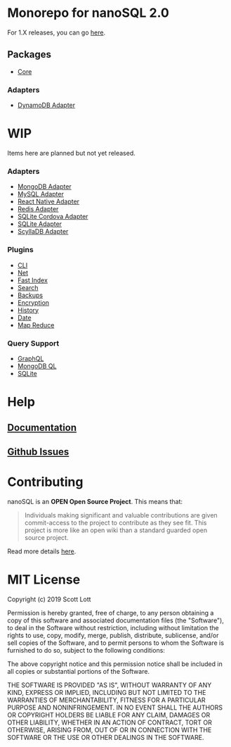 # Monorepo for nanoSQL 2.0
For 1.X releases, you can go [here](https://github.com/ClickSimply/Nano-SQL/tree/1.X/).

## Packages
- [Core](https://github.com/ClickSimply/Nano-SQL/tree/2.0/packages/Core)

### Adapters
- [DynamoDB Adapter](https://github.com/ClickSimply/Nano-SQL/tree/2.0/packages/Adapter-DynamoDB)

# WIP
Items here are planned but not yet released.

### Adapters
- [MongoDB Adapter](https://github.com/ClickSimply/Nano-SQL/tree/2.0/packages/Adapter-MongoDB)
- [MySQL Adapter](https://github.com/ClickSimply/Nano-SQL/tree/2.0/packages/Adapter-MySQL)
- [React Native Adapter](https://github.com/ClickSimply/Nano-SQL/tree/2.0/packages/Adapter-ReactNative)
- [Redis Adapter](https://github.com/ClickSimply/Nano-SQL/tree/2.0/packages/Adapter-Redis)
- [SQLite Cordova Adapter](https://github.com/ClickSimply/Nano-SQL/tree/2.0/packages/Adapter-SQLite-Cordova)
- [SQLite Adapter](https://github.com/ClickSimply/Nano-SQL/tree/2.0/packages/Adapter-SQLite3)
- [ScyllaDB Adapter](https://github.com/ClickSimply/Nano-SQL/tree/2.0/packages/Adapter-ScyllaDB)

### Plugins
- [CLI](https://github.com/ClickSimply/Nano-SQL/tree/2.0/packages/cli)
- [Net](https://github.com/ClickSimply/Nano-SQL/tree/2.0/packages/Plugin-Net)
- [Fast Index](https://github.com/ClickSimply/Nano-SQL/tree/2.0/packages/Plugin-FastIndex)
- [Search](https://github.com/ClickSimply/Nano-SQL/tree/2.0/packages/Plugin-Search)
- [Backups](https://github.com/ClickSimply/Nano-SQL/tree/2.0/packages/Plugin-Backups)
- [Encryption](https://github.com/ClickSimply/Nano-SQL/tree/2.0/packages/Plugin-Encryption)
- [History](https://github.com/ClickSimply/Nano-SQL/tree/2.0/packages/Plugin-History)
- [Date](https://github.com/ClickSimply/Nano-SQL/tree/2.0/packages/Plugin-Date)
- [Map Reduce](https://github.com/ClickSimply/Nano-SQL/tree/2.0/packages/Plugin-MapReduce)

### Query Support
- [GraphQL](https://github.com/ClickSimply/Nano-SQL/tree/2.0/packages/Query-GraphQL)
- [MongoDB QL](https://github.com/ClickSimply/Nano-SQL/tree/2.0/packages/Query-MongoDB-QL)
- [SQLite](https://github.com/ClickSimply/Nano-SQL/tree/2.0/packages/Query-SQLite)

# Help

## [Documentation](https://nanosql.gitbook.io/docs/)
## [Github Issues](https://github.com/ClickSimply/Nano-SQL/issues)

# Contributing

nanoSQL is an **OPEN Open Source Project**. This means that:

> Individuals making significant and valuable contributions are given commit-access to the project to contribute as they see fit. This project is more like an open wiki than a standard guarded open source project.

Read more details [here](http://openopensource.org/).

# MIT License

Copyright (c) 2019 Scott Lott

Permission is hereby granted, free of charge, to any person obtaining a copy
of this software and associated documentation files (the "Software"), to deal
in the Software without restriction, including without limitation the rights
to use, copy, modify, merge, publish, distribute, sublicense, and/or sell
copies of the Software, and to permit persons to whom the Software is
furnished to do so, subject to the following conditions:

The above copyright notice and this permission notice shall be included in all
copies or substantial portions of the Software.

THE SOFTWARE IS PROVIDED "AS IS", WITHOUT WARRANTY OF ANY KIND, EXPRESS OR
IMPLIED, INCLUDING BUT NOT LIMITED TO THE WARRANTIES OF MERCHANTABILITY,
FITNESS FOR A PARTICULAR PURPOSE AND NONINFRINGEMENT. IN NO EVENT SHALL THE
AUTHORS OR COPYRIGHT HOLDERS BE LIABLE FOR ANY CLAIM, DAMAGES OR OTHER
LIABILITY, WHETHER IN AN ACTION OF CONTRACT, TORT OR OTHERWISE, ARISING FROM,
OUT OF OR IN CONNECTION WITH THE SOFTWARE OR THE USE OR OTHER DEALINGS IN THE
SOFTWARE.